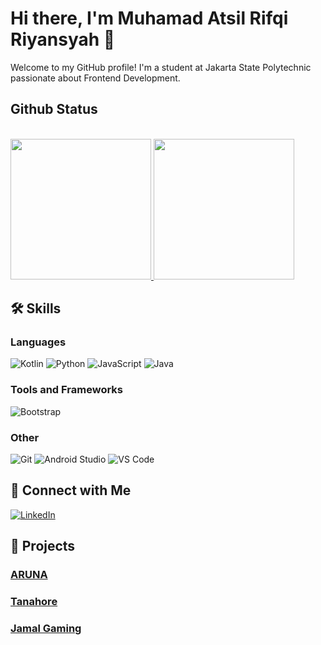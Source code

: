 # Hi there, I'm Muhamad Atsil Rifqi Riyansyah 👋

Welcome to my GitHub profile! I'm a student at Jakarta State Polytechnic passionate about Frontend Development.

## Github Status
</a><br/>
<a href="https://github.com/aryaelmahdi">
   <img height="225em" src="http://github-profile-summary-cards.vercel.app/api/cards/repos-per-language?username=riyanatsill&theme=aura"/>
   <img height="225em" src="http://github-profile-summary-cards.vercel.app/api/cards/most-commit-language?username=riyanatsill&theme=aura"/>
</a><br/>

## 🛠️ Skills

### Languages

![Kotlin](https://img.shields.io/badge/Kotlin-0095D5?style=for-the-badge&logo=kotlin&logoColor=white)
![Python](https://img.shields.io/badge/Python-3776AB?style=for-the-badge&logo=python&logoColor=white)
![JavaScript](https://img.shields.io/badge/JavaScript-F7DF1E?style=for-the-badge&logo=javascript&logoColor=black)
![Java](https://img.shields.io/badge/Java-007396?style=for-the-badge&logo=java&logoColor=white)

### Tools and Frameworks

![Bootstrap](https://img.shields.io/badge/Bootstrap-563D7C?style=for-the-badge&logo=bootstrap&logoColor=white)

### Other

![Git](https://img.shields.io/badge/Git-F05032?style=for-the-badge&logo=git&logoColor=white)
![Android Studio](https://img.shields.io/badge/Android_Studio-3DDC84?style=for-the-badge&logo=android-studio&logoColor=white)
![VS Code](https://img.shields.io/badge/VS_Code-0078D4?style=for-the-badge&logo=visual-studio-code&logoColor=white)

## 🔗 Connect with Me

[![LinkedIn](https://img.shields.io/badge/LinkedIn-0A66C2?style=for-the-badge&logo=linkedin&logoColor=white)](https://linkedin.com/in/riyanatsil)

## 💼 Projects

### [ARUNA](https://github.com/ARUNA-Capstone/ArunaApp)
### [Tanahore](https://github.com/tanahore/AndroidApp)
### [Jamal Gaming](https://github.com/riyanatsill/Jamal-Responsive)


